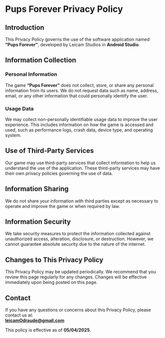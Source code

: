 # Pups Forever Privacy Policy

## Introduction
This Privacy Policy governs the use of the software application named **“Pups Forever”**, developed by Leicam Studios in **Android Studio**.

## Information Collection

### Personal Information
The game **“Pups Forever”** does not collect, store, or share any personal information from its users. We do not request data such as name, address, email, or any other information that could personally identify the user.

### Usage Data
We may collect non-personally identifiable usage data to improve the user experience. This includes information on how the game is accessed and used, such as performance logs, crash data, device type, and operating system.

## Use of Third-Party Services
Our game may use third-party services that collect information to help us understand the use of the application. These third-party services may have their own privacy policies governing the use of data.

## Information Sharing
We do not share your information with third parties except as necessary to operate and improve the game or when required by law.

## Information Security
We take security measures to protect the information collected against unauthorized access, alteration, disclosure, or destruction. However, we cannot guarantee absolute security due to the nature of the internet.

## Changes to This Privacy Policy
This Privacy Policy may be updated periodically. We recommend that you review this page regularly for any changes. Changes will be effective immediately upon being posted on this page.

## Contact
If you have any questions or concerns about this Privacy Policy, please contact us at:  
**[leicamOdraude@gmail.com](mailto:leicamOdraude@gmail.com)**

This policy is effective as of **05/04/2025**.
